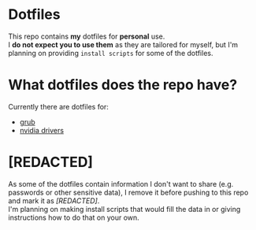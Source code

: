 # Dotfiles
This repo contains **my** dotfiles for **personal** use.  
I **do not expect you to use them** as they are tailored for myself, 
but I'm planning on providing `install scripts` for some of the dotfiles.

# What dotfiles does the repo have?
Currently there are dotfiles for:
- [grub](dotfiles/grub)
- [nvidia drivers](dotfiles/nvidia)

# [REDACTED]
As some of the dotfiles contain information I don't want to share (e.g. passwords or other sensitive data), 
I remove it before pushing to this repo and mark it as _[REDACTED]_.  
I'm planning on making install scripts that would fill the data in or giving instructions how to do that on your own.
